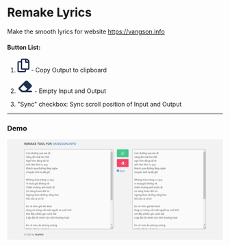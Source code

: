 # Remake Lyrics
Make the smooth lyrics for website https://vangson.info

#### Button List:

1. ![acopy](img/copy.svg) - Copy Output to clipboard

2. ![eraser](img/eraser.svg) - Empty Input and Output

3. "Sync" checkbox: Sync scroll position of Input and Output

---

### Demo

![capture](capture.png)
